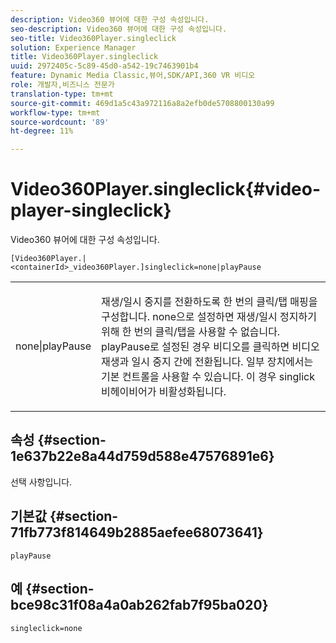 ```yaml
---
description: Video360 뷰어에 대한 구성 속성입니다.
seo-description: Video360 뷰어에 대한 구성 속성입니다.
seo-title: Video360Player.singleclick
solution: Experience Manager
title: Video360Player.singleclick
uuid: 2972405c-5c89-45d0-a542-19c7463901b4
feature: Dynamic Media Classic,뷰어,SDK/API,360 VR 비디오
role: 개발자,비즈니스 전문가
translation-type: tm+mt
source-git-commit: 469d1a5c43a972116a8a2efb0de5708800130a99
workflow-type: tm+mt
source-wordcount: '89'
ht-degree: 11%

---
```



# Video360Player.singleclick{#video-player-singleclick}

Video360 뷰어에 대한 구성 속성입니다.

`[Video360Player.|<containerId>_video360Player.]singleclick=none|playPause`

<table id="table_441553CD34C94A58A9D7CBF772DEDDB6"> 
 <tbody> 
  <tr> 
   <td colname="col1"> <p> <span class="codeph"> none|playPause</span> </p> </td> 
   <td colname="col2"> <p> 재생/일시 중지를 전환하도록 한 번의 클릭/탭 매핑을 구성합니다. <span class="codeph"> none</span>으로 설정하면 재생/일시 정지하기 위해 한 번의 클릭/탭을 사용할 수 없습니다. <span class="codeph"> playPause</span>로 설정된 경우 비디오를 클릭하면 비디오 재생과 일시 중지 간에 전환됩니다. 일부 장치에서는 기본 컨트롤을 사용할 수 있습니다. 이 경우 <span class="codeph"> singlick</span> 비헤이비어가 비활성화됩니다. </p> </td> 
  </tr> 
 </tbody> 
</table>

## 속성 {#section-1e637b22e8a44d759d588e47576891e6}

선택 사항입니다.

## 기본값 {#section-71fb773f814649b2885aefee68073641}

`playPause`

## 예 {#section-bce98c31f08a4a0ab262fab7f95ba020}

```
singleclick=none
```

